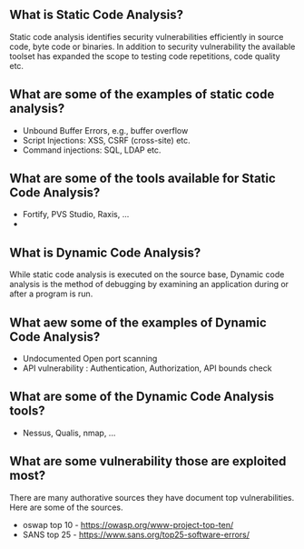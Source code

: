 ## What is Static Code Analysis? 
Static code analysis identifies security vulnerabilities efficiently in source code, byte code or binaries. In addition to security vulnerability the available toolset has expanded the scope to testing code repetitions, code quality etc.
## What are some of the examples of static code analysis? 
- Unbound Buffer Errors, e.g., buffer overflow 
- Script Injections: XSS, CSRF (cross-site) etc. 
- Command injections: SQL, LDAP etc. 
## What are some of the tools available for Static Code Analysis? 
- Fortify, PVS Studio, Raxis, ... 
-
## What is Dynamic Code Analysis? 
While static code analysis is executed on the source base, Dynamic code analysis is the method of debugging by examining an application during or after a program is run. 
## What aew some of the examples of Dynamic Code Analysis? 
- Undocumented Open port scanning 
- API vulnerability : Authentication, Authorization, API bounds check 
## What are some of the Dynamic Code Analysis tools?
- Nessus, Qualis, nmap, ...

## What are some vulnerability those are exploited most? 
There are many authorative sources they have document top vulnerabilities. 
Here are some of the sources.
- oswap top 10 - https://owasp.org/www-project-top-ten/ 
- SANS top 25 - https://www.sans.org/top25-software-errors/ 

